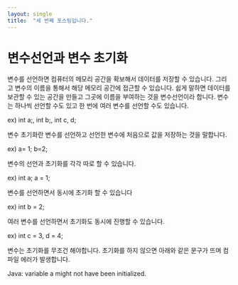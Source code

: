 ```yaml
---
layout: single
title:  "세 번째 포스팅입니다."
---
```


# 변수선언과 변수 초기화

변수를 선언하면 컴퓨터의 메모리 공간을 확보해서 데이터를 저장할 수 있습니다. 
그리고 변수의 이름을 통해서 해당 메모리 공간에 접근할 수 있습니다. 
쉽게 말하면 데이터를 보관할 수 있는 공간을 만들고 그곳에 이름을 부여하는 것을 변수선언이라 합니다.
변수는 하나씩 선언할 수도 있고 한 번에 여러 변수를 선언할 수도 있습니다.

ex) int a;, int b;, int c, d; 

변수 초기화란 변수를 선언하고 선언한 변수에 처음으로 값을 저장하는 것을 말합니다.

ex) a= 1; b=2;

변수의 선언과 초기화를 각각 따로 할 수 있습니다.

ex) int a; a = 1;

변수를 선언하면서 동시에 초기화 할 수 있습니다

ex) int b = 2;

여러 변수를 선언하면서 초기화도 동시에 진행할 수 있습니다.

ex) int c = 3, d = 4;

변수는 초기화를 무조건 해야합니다. 초기화를 하지 않으면 아래와 같은 문구가 뜨며 컴파일 에러가 발생합니다.

Java: variable a might not have been initialized.
